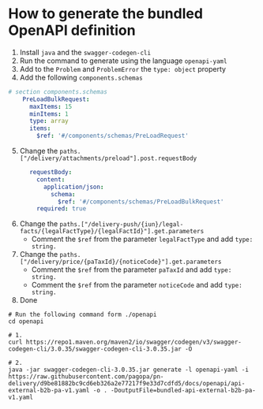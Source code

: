 # How to generate the bundled OpenAPI definition

1. Install `java` and the `swagger-codegen-cli`
2. Run the command to generate using the language `openapi-yaml`
3. Add to the `Problem` and `ProblemError` the `type: object` property
4. Add the following `components.schemas`
``` yaml
# section components.schemas
    PreLoadBulkRequest:
      maxItems: 15
      minItems: 1
      type: array
      items:
        $ref: '#/components/schemas/PreLoadRequest'
```
5. Change the `paths.["/delivery/attachments/preload"].post.requestBody`
``` yaml
      requestBody:
        content:
          application/json:
            schema:
              $ref: '#/components/schemas/PreLoadBulkRequest'
        required: true
```
6. Change the `paths.["/delivery-push/{iun}/legal-facts/{legalFactType}/{legalFactId}"].get.parameters`
   - Comment the `$ref` from the parameter `legalFactType` and add `type: string.`
7. Change the `paths.["/delivery/price/{paTaxId}/{noticeCode}"].get.parameters`
   - Comment the `$ref` from the parameter `paTaxId` and add `type: string.`
   - Comment the `$ref` from the parameter `noticeCode` and add `type: string.`
6. Done

```
# Run the following command form ./openapi
cd openapi

# 1.
curl https://repo1.maven.org/maven2/io/swagger/codegen/v3/swagger-codegen-cli/3.0.35/swagger-codegen-cli-3.0.35.jar -O

# 2.
java -jar swagger-codegen-cli-3.0.35.jar generate -l openapi-yaml -i https://raw.githubusercontent.com/pagopa/pn-delivery/d9be81882bc9cd6eb326a2e77217f9e33d7cdfd5/docs/openapi/api-external-b2b-pa-v1.yaml -o . -DoutputFile=bundled-api-external-b2b-pa-v1.yaml
```
